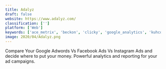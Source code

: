 ```yaml
---
title: Adalyz
draft: false 
website: https://www.adalyz.com/
classification: ['']
platform: ['Web']
keywords: ['ace_metrix', 'beckon', 'clicky', 'google_analytics', 'kuhcoon', 'manageengine_analytics_plus', 'matomo', 'new_relic_insights', 'opteo', 'realytics', 'reducedata', 'retargetlinks', 'scale_model', 'sponsored_post_calculator_for_instagram', 'vizu', 'adbrix', 'ispot.tv']
image: 2020/04/Adalyz.png
---
```

Compare Your Google Adwords Vs Facebook Ads Vs Instagram Ads and decide where to put your money. Powerful analytics and reporting for your ad campaigns.